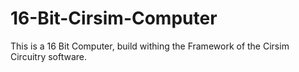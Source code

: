 # 16-Bit-Cirsim-Computer
 This is a 16 Bit Computer, build withing the Framework of the Cirsim Circuitry software.

